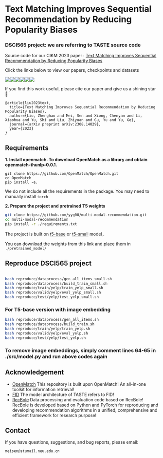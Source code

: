 # Text Matching Improves Sequential Recommendation by Reducing Popularity Biases
### DSCI565 project: we are referring to TASTE source code
Source code for our CIKM 2023 paper :
[Text Matching Improves Sequential Recommendation by Reducing Popularity Biases](https://arxiv.org/pdf/2308.14029.pdf)

Click the links below to view our papers, checkpoints and datasets

<a href='https://arxiv.org/abs/2308.14029'><img src='https://img.shields.io/badge/Paper-Arxiv-red'></a><a href='https://huggingface.co/OpenMatch/TASTE-beauty'><img src='https://img.shields.io/badge/%F0%9F%A4%97%20Hugging%20Face-beauty-blue'></a><a href='https://huggingface.co/OpenMatch/TASTE-sports'><img src='https://img.shields.io/badge/%F0%9F%A4%97%20Hugging%20Face-sports-blue'></a><a href='https://huggingface.co/OpenMatch/TASTE-toys'><img src='https://img.shields.io/badge/%F0%9F%A4%97%20Hugging%20Face-toys-blue'></a><a href='https://huggingface.co/OpenMatch/TASTE-yelp'><img src='https://img.shields.io/badge/%F0%9F%A4%97%20Hugging%20Face-yelp-blue'></a><a href='https://drive.google.com/drive/folders/1U_tkCJq80kdefV9z_FdWDCMWvtUrm0or?usp=sharing'><img src='https://img.shields.io/badge/Google Drive-Dataset-yellow'></a> 

 If you find this work useful, please cite our paper  and give us a shining star 🌟

```
@article{liu2023text,
  title={Text Matching Improves Sequential Recommendation by Reducing Popularity Biases},
  author={Liu, Zhenghao and Mei, Sen and Xiong, Chenyan and Li, Xiaohua and Yu, Shi and Liu, Zhiyuan and Gu, Yu and Yu, Ge},
  journal={arXiv preprint arXiv:2308.14029},
  year={2023}
}
```

## 

## Requirements

**1. Install openmatch. To download OpenMatch as a library and obtain openmatch-thunlp-0.0.1.**


```
git clone https://github.com/OpenMatch/OpenMatch.git
cd OpenMatch
pip install -e.
```

We do not include all the requirements in the package. You may need to manually install `torch`

**2. Prepare the project and pretrained T5 weights**
```bash
git clone https://github.com/yyg00/multi-modal-recommendation.git
cd multi-modal-recommendation
pip install -r ./requirements.txt
```

The project is built on [t5-base](https://huggingface.co/t5-base/tree/main) or [t5-small](https://huggingface.co/t5-small/tree/main) model，

You can download the weights from this link and place them in `./pretrained_model/`
## Reproduce DSCI565 project
```bash

bash reproduce/dataprocess/gen_all_items_small.sh
bash reproduce/dataprocess/build_train_small.sh
bash reproduce/train/yelp/train_yelp_small.sh
bash reproduce/valid/yelp/eval_yelp_small.sh
bash reproduce/test/yelp/test_yelp_small.sh
```
### For T5-base version with image embedding
```bash
bash reproduce/dataprocess/gen_all_items.sh
bash reproduce/dataprocess/build_train.sh
bash reproduce/train/yelp/train_yelp.sh
bash reproduce/valid/yelp/eval_yelp.sh
bash reproduce/test/yelp/test_yelp.sh
```
### To remove image embeddings, simply comment lines 64-65 in ./src/model.py and run above codes again
## Acknowledgement

+ [OpenMatch](https://github.com/OpenMatch/OpenMatch) This repository is built upon OpenMatch! An all-in-one toolkit for information retrieval!
+ [FID](https://github.com/facebookresearch/FiD) The model architecture of TASTE refers to FID!
+ [RecBole](https://github.com/RUCAIBox/RecBole) Data processing and evaluation code based on RecBole! RecBole is developed based on Python and PyTorch for reproducing and developing recommendation algorithms in a unified, comprehensive and efficient framework for research purpose!

## Contact

If you have questions, suggestions, and bug reports, please email:
```
meisen@stumail.neu.edu.cn
```
